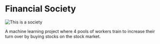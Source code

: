 # Financial Society

![This is a society](https://previews.123rf.com/images/imagedb/imagedb1401/imagedb140100016/25094157-illustrative-representation-of-stock-brokers.jpg)

A machine learning project where 4 pools of workers train to increase their turn over by buying stocks on the stock market.